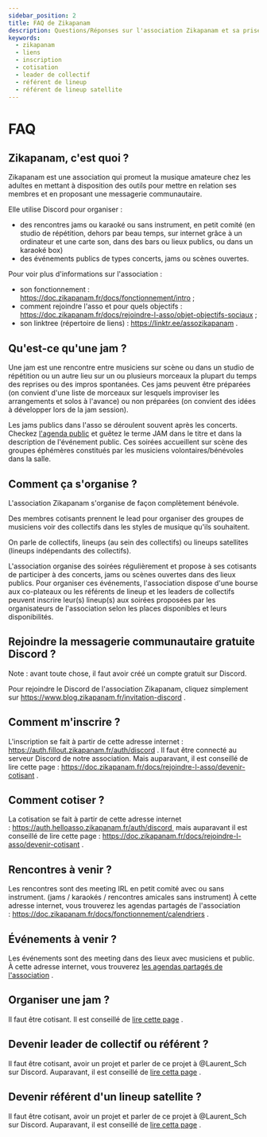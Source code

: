 ```yaml
---
sidebar_position: 2
title: FAQ de Zikapanam
description: Questions/Réponses sur l'association Zikapanam et sa prise en main.
keywords:
  - zikapanam
  - liens
  - inscription
  - cotisation
  - leader de collectif
  - référent de lineup
  - référent de lineup satellite
---
```


# FAQ

## Zikapanam, c'est quoi ?

Zikapanam est une association qui promeut la musique amateure chez les adultes en mettant à disposition des outils pour mettre en relation ses membres et en proposant une messagerie communautaire. 

Elle utilise Discord pour organiser :
- des rencontres jams ou karaoké ou sans instrument, en petit comité (en studio de répétition, dehors par beau temps, sur internet grâce à un ordinateur et une carte son, dans des bars ou lieux publics, ou dans un karaoké box) 
- des événements publics de types concerts, jams ou scènes ouvertes. 

Pour voir plus d'informations sur l'association :
- son fonctionnement : https://doc.zikapanam.fr/docs/fonctionnement/intro ;
- comment rejoindre l'asso et pour quels objectifs : https://doc.zikapanam.fr/docs/rejoindre-l-asso/objet-objectifs-sociaux ;
- son linktree (répertoire de liens) : https://linktr.ee/assozikapanam .

## Qu'est-ce qu'une jam ?

Une jam est une rencontre entre musiciens sur scène ou dans un studio de répétition ou un autre lieu sur un ou plusieurs morceaux la plupart du temps des reprises ou des impros spontanées. Ces jams peuvent être préparées (on convient d'une liste de morceaux sur lesquels improviser les arrangements et solos à l'avance) ou non préparées (on convient des idées à développer lors de la jam session).

Les jams publics dans l'asso se déroulent souvent après les concerts. Checkez [l'agenda public](/docs/fonctionnement/calendriers) et guêtez le terme JAM dans le titre et dans la description de l'événement public. Ces soirées accueillent sur scène des groupes éphémères constitués par les musiciens volontaires/bénévoles dans la salle. 

## Comment ça s'organise ?

L'association Zikapanam s'organise de façon complètement bénévole. 

Des membres cotisants prennent le lead pour organiser des groupes de musiciens voir des collectifs dans les styles de musique qu'ils souhaitent. 

On parle de collectifs, lineups (au sein des collectifs) ou lineups satellites (lineups indépendants des collectifs).

L'association organise des soirées régulièrement et propose à ses cotisants de participer à des concerts, jams ou scènes ouvertes dans des lieux publics. Pour organiser ces événements, l'association dispose d'une bourse aux co-plateaux ou les référents de lineup et les leaders de collectifs peuvent inscrire leur(s) lineup(s) aux soirées proposées par les organisateurs de l'association selon les places disponibles et leurs disponibilités.

## Rejoindre la messagerie communautaire gratuite Discord ?

Note : avant toute chose, il faut avoir créé un compte gratuit sur Discord.

Pour rejoindre le Discord de l'association Zikapanam, cliquez simplement sur https://www.blog.zikapanam.fr/invitation-discord .

## Comment m'inscrire ?

L'inscription se fait à partir de cette adresse internet : https://auth.fillout.zikapanam.fr/auth/discord . Il faut être connecté au serveur Discord de notre association. Mais auparavant, il est conseillé de lire cette page : https://doc.zikapanam.fr/docs/rejoindre-l-asso/devenir-cotisant .

## Comment cotiser ?

La cotisation se fait à partir de cette adresse internet : https://auth.helloasso.zikapanam.fr/auth/discord  mais auparavant il est conseillé de lire cette page : https://doc.zikapanam.fr/docs/rejoindre-l-asso/devenir-cotisant .

## Rencontres à venir ?

Les rencontres sont des meeting IRL en petit comité avec ou sans instrument. (jams / karaokés / rencontres amicales sans instrument) À cette adresse internet, vous trouverez les agendas partagés de l'association : https://doc.zikapanam.fr/docs/fonctionnement/calendriers .

## Événements à venir ?

Les événements sont des meeting dans des lieux avec musiciens et public. À cette adresse internet, vous trouverez [les agendas partagés de l'association](/docs/fonctionnement/calendriers) .

## Organiser une jam ?

Il faut être cotisant. Il est conseillé de [lire cette page](/docs/fonctionnement/organiser-une-rencontre) .

## Devenir leader de collectif ou référent ?

Il faut être cotisant, avoir un projet et parler de ce projet à @Laurent_Sch sur Discord. Auparavant, il est conseillé de [lire cetta page](/docs/fonctionnement/la-vie-d-un-collectif) .

## Devenir référent d'un lineup satellite ?

Il faut être cotisant, avoir un projet et parler de ce projet à @Laurent_Sch sur Discord. Auparavant, il est conseillé de [lire cetta page](/docs/fonctionnement/lineup-satellite) .